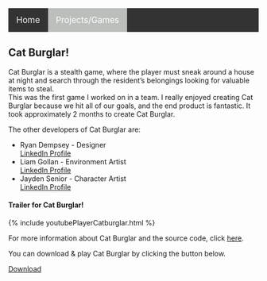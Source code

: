 <script async defer src="https://buttons.github.io/buttons.js"></script>
<style>
.topnav
{
	overflow: hidden;
	background-color: #333;
}

.topnav a
{
	float: left;
	color: #f2f2f2;
	text-align: center;
	padding: 14px 16px;
	text-decoration: none;
	font-size: 17px;
}

.topnav a:hover 
{
  background-color: #ddd;
  color: black;
}

.topnav a.active 
{
  background-color: #bbbfbc;
  color: white;
}
</style>

<div class="topnav">
<a href="https://stevencoombe.github.io/Portfolio/">Home</a>
<a class="active" href="projects.html">Projects/Games</a>
</div>

<body>
<div class="Cat Burglar">
<h2>Cat Burglar!</h2>
<p>Cat Burglar is a stealth game, where the player must sneak around a house at night and search through the resident’s belongings looking for valuable items to steal.<br>
This was the first game I worked on in a team. I really enjoyed creating Cat Burglar because we hit all of our goals, and the end product is fantastic. It took approximately 2 months to create Cat Burglar.<br></p>
<p>The other developers of Cat Burglar are: <br>

<ul>
<li>Ryan Dempsey - Designer <br>
<a href = "https://www.linkedin.com/in/ryanjdempsey/" title="Linkedin Profile">LinkedIn Profile</a> <br> </li>
<li>Liam Gollan - Environment Artist <br>
<a href = "https://www.linkedin.com/in/liam-gollan/" title="Linkedin Profile">LinkedIn Profile</a> <br> </li>
<li>Jayden Senior - Character Artist <br>
<a href = "https://www.linkedin.com/in/jayden-senior/" title="Linkedin Profile">LinkedIn Profile</a> <br> </li>
</ul>
</p>

<h4>Trailer for Cat Burglar!</h4>
{% include youtubePlayerCatburglar.html %}

<p>For more information about Cat Burglar and the source code, 
click <a href ="https://github.com/stevencoombe/Game-Dev-Sim/" title="Cat Burglar GitHub Page">here</a>.</p>

<p>You can download & play Cat Burglar by clicking the button below.</p>
<a class="github-button" href="https://github.com/stevencoombe/Game-Dev-Sim/releases/download/1.0/Cat.Burglar.v1.0.zip" data-color-scheme="no-preference: dark; 
light: dark; dark: dark;" data-icon="octicon-cloud-download" data-size="large" aria-label="Download Cat Burglar" title="Cat Burglar Download">Download</a>
<br>

</div>
</body>
